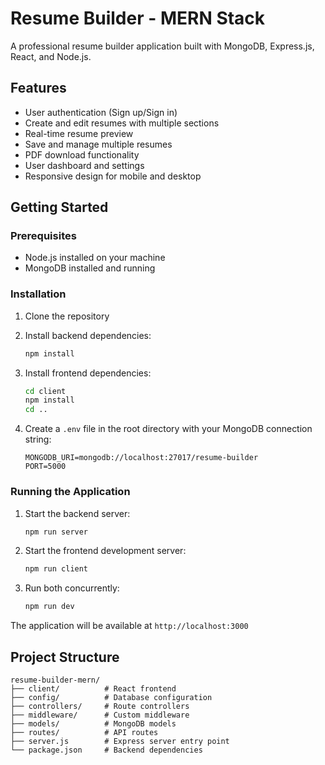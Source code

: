 # Resume Builder - MERN Stack

A professional resume builder application built with MongoDB, Express.js, React, and Node.js.

## Features

- User authentication (Sign up/Sign in)
- Create and edit resumes with multiple sections
- Real-time resume preview
- Save and manage multiple resumes
- PDF download functionality
- User dashboard and settings
- Responsive design for mobile and desktop

## Getting Started

### Prerequisites

- Node.js installed on your machine
- MongoDB installed and running

### Installation

1. Clone the repository
2. Install backend dependencies:
   ```bash
   npm install
   ```

3. Install frontend dependencies:
   ```bash
   cd client
   npm install
   cd ..
   ```

4. Create a `.env` file in the root directory with your MongoDB connection string:
   ```
   MONGODB_URI=mongodb://localhost:27017/resume-builder
   PORT=5000
   ```

### Running the Application

1. Start the backend server:
   ```bash
   npm run server
   ```

2. Start the frontend development server:
   ```bash
   npm run client
   ```

3. Run both concurrently:
   ```bash
   npm run dev
   ```

The application will be available at `http://localhost:3000`

## Project Structure

```
resume-builder-mern/
├── client/          # React frontend
├── config/          # Database configuration
├── controllers/     # Route controllers
├── middleware/      # Custom middleware
├── models/          # MongoDB models
├── routes/          # API routes
├── server.js        # Express server entry point
└── package.json     # Backend dependencies
```